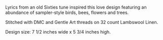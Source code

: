 Lyrics from an old Sixties tune inspired this love design featuring an abundance of sampler-style birds, bees, flowers and trees.

Stitched with DMC and Gentle Art threads on 32 count Lambswool Linen.

Design size: 7 1/2 inches wide x 5 3/4 inches high.
